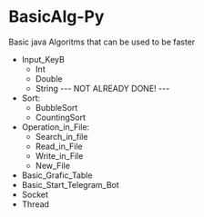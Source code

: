 # BasicAlg-Py
Basic java Algoritms that can be used to be faster

  - Input_KeyB
    - Int
    - Double
    - String
                                                             ---  NOT ALREADY DONE!  ---
  - Sort:
    - BubbleSort
    - CountingSort
  - Operation_in_File:
    - Search_in_file
    - Read_in_File
    - Write_in_File
    - New_File
  - Basic_Grafic_Table
  - Basic_Start_Telegram_Bot
  - Socket
  - Thread
